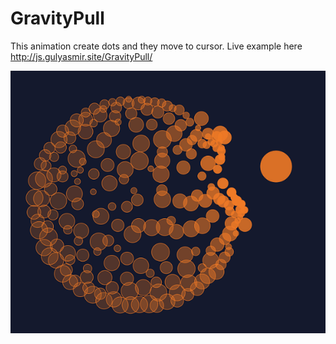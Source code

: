 # GravityPull

This animation create dots and they move to cursor.
Live example here  http://js.gulyasmir.site/GravityPull/

![alt_text](https://github.com/gulyasmir/GravityPull/blob/master/GravityPull.png)
